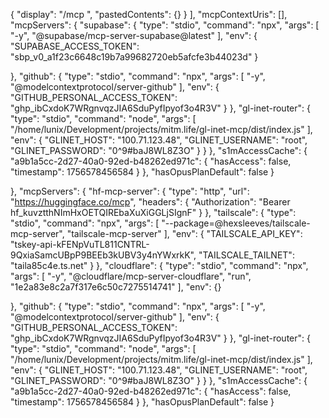 {
"display": "/mcp ",
"pastedContents": {}
}
],
"mcpContextUris": [],
"mcpServers": {
"supabase": {
"type": "stdio",
"command": "npx",
"args": [
"-y",
"@supabase/mcp-server-supabase@latest"
],
"env": {
"SUPABASE_ACCESS_TOKEN": "sbp_v0_a1f23c6648c19b7a99682720eb5afcfe3b44023d"
}

},
"github": {
"type": "stdio",
"command": "npx",
"args": [
"-y",
"@modelcontextprotocol/server-github"
],
"env": {
"GITHUB_PERSONAL_ACCESS_TOKEN": "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"
}
},
"gl-inet-router": {
"type": "stdio",
"command": "node",
"args": [
"/home/lunix/Development/projects/mitm.life/gl-inet-mcp/dist/index.js"
],
"env": {
"GLINET_HOST": "100.71.123.48",
"GLINET_USERNAME": "root",
"GLINET_PASSWORD": "0^9#baJ8WL8Z3O"
}
}
},
"s1mAccessCache": {
"a9b1a5cc-2d27-40a0-92ed-b48262ed971c": {
"hasAccess": false,
"timestamp": 1756578456584
}
},
"hasOpusPlanDefault": false
}

},
"mcpServers": {
"hf-mcp-server": {
"type": "http",
"url": "https://huggingface.co/mcp",
"headers": {
"Authorization": "Bearer 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"
}
},
"tailscale": {
"type": "stdio",
"command": "npx",
"args": [
"--package=@hexsleeves/tailscale-mcp-server",
"tailscale-mcp-server"
],
"env": {
"TAILSCALE_API_KEY": "tskey-api-kFENpVuTL811CNTRL-9QxiaSamcUBpP9BEEb3kUBV3y4nYWxrkK",
"TAILSCALE_TAILNET": "taila85c4e.ts.net"
}
},
"cloudflare": {
"type": "stdio",
"command": "npx",
"args": [
"-y",
"@cloudflare/mcp-server-cloudflare",
"run",
"1e2a83e8c2a7f317e6c50c7275514741"
],
"env": {}

},
"github": {
"type": "stdio",
"command": "npx",
"args": [
"-y",
"@modelcontextprotocol/server-github"
],
"env": {
"GITHUB_PERSONAL_ACCESS_TOKEN": "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"
}
},
"gl-inet-router": {
"type": "stdio",
"command": "node",
"args": [
"/home/lunix/Development/projects/mitm.life/gl-inet-mcp/dist/index.js"
],
"env": {
"GLINET_HOST": "100.71.123.48",
"GLINET_USERNAME": "root",
"GLINET_PASSWORD": "0^9#baJ8WL8Z3O"
}
}
},
"s1mAccessCache": {
"a9b1a5cc-2d27-40a0-92ed-b48262ed971c": {
"hasAccess": false,
"timestamp": 1756578456584
}
},
"hasOpusPlanDefault": false
}
